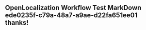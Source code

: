 <properties
ms.topic="hero-topic"
ms.test1="hero-topic"
ms.test2="test"/>

## OpenLocalization Workflow Test MarkDown ede0235f-c79a-48a7-a9ae-d22fa651ee01 thanks!
<!--HONumber=Mar16_HO3-->
